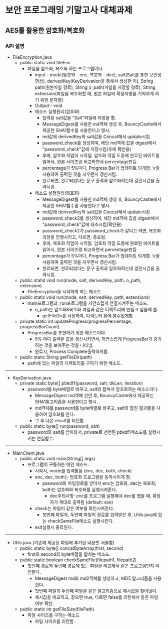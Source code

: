 # 보안 프로그래밍 기말고사 대체과제
## AES를 활용한 암호화/복호화 

### API 설명
* FileEncryption.java
  * public static void fileEnc
    * 파일을 암호화, 복호화 하는 프로그램이다.
      * input - mode(암호화 - enc, 복호화 - dec), salt(Salt를 통한 보안성 향상), derivedKey(KeyDerivation을 통해서 생성한 키), String path(원본파일 경로), String o_path(파일을 저장할 경로), String extension(파일을 복호화할 때, 원본 파일의 확장자명을 기억하게 하기 위한 문자열)
      * Output - void
      * 메소드 실행원리(암호화) 
        * 입력된 salt값을 "Salt"파일에 저장을 함.
        * MessageDigest를 사용한 md객체 생성 후, BouncyCastle에서 제공한 SHA1함수를 사용한다고 명시.
        * md값에 derivedKey와 salt값을 Concat해서 update시킴
        * password_check를 생성하여, 해당 md객체 값을 digest해서 "password_check"값에 저장시킴(후에 확인용)
        * 후에, 암호화 작업이 시작됨. 암호화 작업 도중에 완료된 바이트를 읽어서, 원본 사이즈랑 비교하면서 percentage만듬
        * percentage가 5%마다, Progress Bar가 업데이트 되게함. \r을 사용하여 출력된 것을 지우면서 갱신시킴.
        * 완료되면, 완료되었다는 문구 출력과 암호화하는데 걸린시간을 출력시킴.
      * 메소드 실행원리(복호화) 
        * MessageDigest를 사용한 md객체 생성 후, BouncyCastle에서 제공한 SHA1함수를 사용한다고 명시.
        * md값에 derivedKey와 salt값을 Concat해서 update시킴
        * password_check2를 생성하여, 해당 md객체 값을 digest해서 "password_check"값에 대조시킴(확인용)
        * password_check2가 password_check가 같다고 하면, 복호화 과정을 진행시키고, 다르면, 종료됨.
        * 후에, 복호화 작업이 시작됨. 암호화 작업 도중에 완료된 바이트를 읽어서, 원본 사이즈랑 비교하면서 percentage만듬
        * percentage가 5%마다, Progress Bar가 업데이트 되게함. \r을 사용하여 출력된 것을 지우면서 갱신시킴.
        * 완료되면, 완료되었다는 문구 출력과 암호화하는데 걸린시간을 출력시킴.
  * public statid void run(mode, salt, derivedKey, path, o_path, extension)
    * FileEncryption을 시작하게 하는 메소드 
  * public static void run(mode, salt, derivedKey, path, extensions)
    * main프로그램과, run프로그램을 자연스럽게 연결시켜주는 메소드. 
      * o_path는 암호화&복호화 파일과 같은 디렉토리에 만들고 싶을때 씀.
        * getFileDir를 사용하여, 디렉토리 위에 쓸수있게함.
  * private static int updateProgress(progressPercentage, progressBarCount)
    * ProgressBar를 표현하기 위한 메소드이다.
      * 5% 마다 출력된 값을 갱신시키면서, 자연스럽게 ProgressBar가 증가하는 것을 보여주는 것을 나타냄.
      * 완료시, Process Complete출력하게함.
  * public static String getFileDir(path)
    * path에 있는 파일의 디렉토리를 구하기 위한 메소드.
---
* KeyDerivation.java
  * private static byte[] pbkdf1(password, salt, dkLen, iteration)
    * password를 byte배열로 바꾸고, salt와 합쳐서 암호화하는 메소드이다.
      * MessageDigest md객체 선언 후, BouncyCastle에서 제공하는 SHA1알고리즘을 사용한다고 명시.
      * md객체를 password를 byte배열로 바꾸고, salt와 합친 결과물을 사용하여 암호화를 한다.
      * 그 후 나온 result를 리턴함.
  * public static byte[] run(password, salt)
    * password와 salt를 받아와서, private로 선언된 pbkdf1메소드를 실행시키는 연결함수.  
---
* MainClient.java
  * public static void main(String[] args)
    * 프로그램이 구동하는 메인 메소드.
      * 시작시, mode를 입력받음 (enc, dec, both, check)
      * enc, dec, both는 암호화 프로그램을 동작시키게 함.
        * password와 파일경로를 받아서 enc는 암호화, dec는 복호화, both는 암호화와 복호화를 실행시켜준다.
          * dec주의사항: enc를 프로그램 실행해야 dec를 했을 때, 확장자가 제대로 출력됨 (default: exe)
      * check는 파일이 같은 여부를 확인시켜준다.
        * 첫번째 파일과, 두번째 파일의 경로를 입력받은 후, Utils.java에 있는 checkSameFile메소드 실행시킨다.
      * exit실행시 종료된다.
---
* Utils.java (기존에 제공된 파일에 추가된 내용만 서술함)
  * public static byte[] concatByteArray(first, second)
    * first와 second의 byte배열을 합치는 메소드.
  * public static boolean checkSameFile(filepath1, filepath2)
    * 첫번째 경로와 두번째 경로에 있는 파일을 비교해서 같은 프로그램인지 확인한다.
      * MessageDigest md와 md2객체를 생성하고, MD5 알고리즘을 사용한다.
      * 첫번째 파일과 두번째 파일을 같은 알고리즘으로 해시값을 찾아낸다.
      * 해시값을 비교하고, 같으면 true, 다르면 false를 리턴해서 같은 파일 여부 확인.
  * public static int getFileSize(filePath)
    * 파일 사이즈를 구하는 메소드
      * 파일 사이즈를 리턴함.
